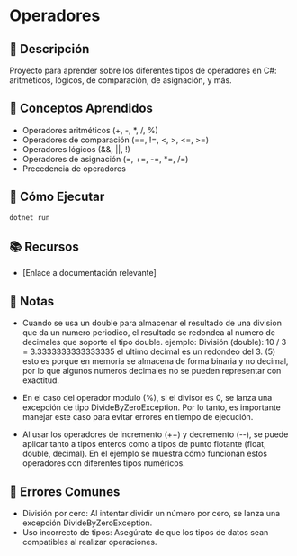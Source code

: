 # Operadores

## 📝 Descripción

Proyecto para aprender sobre los diferentes tipos de operadores en C#: aritméticos, lógicos, de comparación, de asignación, y más.

## 🎯 Conceptos Aprendidos

- Operadores aritméticos (+, -, *, /, %)
- Operadores de comparación (==, !=, <, >, <=, >=)
- Operadores lógicos (&&, ||, !)
- Operadores de asignación (=, +=, -=, *=, /=)
- Precedencia de operadores

## 🚀 Cómo Ejecutar

```bash
dotnet run
```

## 📚 Recursos

- [Enlace a documentación relevante]

## 📝 Notas

- Cuando se usa un double para almacenar el resultado de una division que da un numero periodico, el resultado se redondea al numero de decimales que soporte el tipo double. ejemplo: División (double): 10 / 3 = 3.3333333333333335 el ultimo decimal es un redondeo del 3. (5) esto es porque en memoria se almacena de forma binaria y no decimal, por lo que algunos numeros decimales no se pueden representar con exactitud.

- En el caso del operador modulo (%), si el divisor es 0, se lanza una excepción de tipo DivideByZeroException. Por lo tanto, es importante manejar este caso para evitar errores en tiempo de ejecución.

- Al usar los operadores de incremento (++) y decremento (--), se puede aplicar tanto a tipos enteros como a tipos de punto flotante (float, double, decimal). En el ejemplo se muestra cómo funcionan estos operadores con diferentes tipos numéricos.
## 🐞 Errores Comunes
- División por cero: Al intentar dividir un número por cero, se lanza una excepción DivideByZeroException.
- Uso incorrecto de tipos: Asegúrate de que los tipos de datos sean compatibles al realizar operaciones.